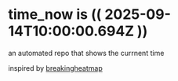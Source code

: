 # time_now is (( 2025-09-14T10:00:00.694Z ))

an automated repo that shows the currnent time

inspired by [breakingheatmap](https://github.com/breakingheatmap/breakingheatmap)